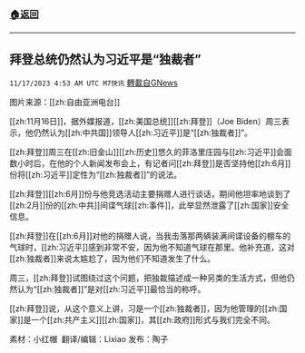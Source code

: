 ###  [:house:返回](README.md)
---


## 拜登总统仍然认为习近平是“独裁者”
`11/17/2023 4:53 AM UTC M7快讯` [轉載自GNews](https://gnews.org/articles/1986393)

图片来源：[[zh:自由亚洲电台]]

[[zh:11月16日]]，据外媒报道，[[zh:美国总统]][[zh:拜登]]（Joe Biden）周三表示，他仍然认为[[zh:中共国]]领导人[[zh:习近平]]是“[[zh:独裁者]]”。

[[zh:拜登]]周三在[[zh:旧金山]][[zh:历史]]悠久的菲洛里庄园与[[zh:习近平]]会面数小时后，在他的个人新闻发布会上，有记者问[[zh:拜登]]是否坚持他[[zh:6月]]份将[[zh:习近平]]定性为“[[zh:独裁者]]”的说法。

[[zh:拜登]][[zh:6月]]份与他竞选活动主要捐赠人进行谈话，期间他坦率地谈到了[[zh:2月]]份的[[zh:中共]]间谍气球[[zh:事件]]，此举显然泄露了[[zh:国家]]安全信息。

[[zh:拜登]]在[[zh:6月]]对他的捐赠人说，当我击落那两辆装满间谍设备的棚车的气球时，[[zh:习近平]]感到非常不安，因为他不知道气球在那里。他补充道，这对[[zh:独裁者]]来说太尴尬了，因为他们不知道发生了什么。

周三，[[zh:拜登]]试图绕过这个问题，把独裁描述成一种另类的生活方式，但他仍然认为“[[zh:独裁者]]”是对[[zh:习近平]]最恰当的称呼。

[[zh:拜登]]说，从这个意义上讲，习是一个[[zh:独裁者]]，因为他管理的[[zh:国家]]是一个[[zh:共产主义]][[zh:国家]]，其[[zh:政府]]形式与我们完全不同。


       
素材：小红帽   翻译/编辑：Lixiao  发布：陶子


